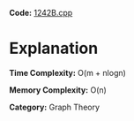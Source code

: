 **Code:** [1242B.cpp](./1242B.cpp)

# Explanation

**Time Complexity:** O(m + nlogn)

**Memory Complexity:** O(n) 

**Category:** Graph Theory
